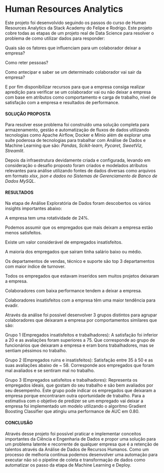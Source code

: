 # Human Resources Analytics

Este projeto foi desenvolvido seguindo os passos do curso de Human Resources Analytics da Stack Academy do Felipe e Rodrigo. Este projeto cobre todas as etapas de um projeto real de Data Science para resolver o problema de como utilizar dados para responder:

Quais são os fatores que influenciam para um colaborador deixar a empresa?

Como reter pessoas?

Como antecipar e saber se um determinado colaborador vai sair da empresa?

E por fim disponibilizar recursos para que a empresa consiga realizar apredição para verificar se um colaborador vai ou não deixar a empresa com base em atributos como comportamento e carga de trabalho, nível de satisfação com a empresa e resultados de performance.

#### SOLUÇÃO PROPOSTA

Para resolver esse problema foi construído uma solução completa para armazenamento, gestão e automatização de fluxos de dados utilizando tecnologias como Apache Airflow, Docker e Minio além de explorar uma suíte poderosa de tecnologias para trabalhar com Análise de Dados e Machine Learning que são: *Pandas, Scikit-learn, Pycaret, SweetViz, Streamlit*.

Depois da infraestrutura devidamente criada e configurada, levando em consideração o desafio proposto foram criados e modelados atributos relevantes para análise utilizando fontes de dados diversas como arquivos em formato *xlsx, json e dados no Sistemas de Gerenciamento de Banco de Dados MySQL*.

#### RESULTADOS

Na etapa de Análise Exploratória de Dados foram descobertos os vários insights importantes abaixo:

A empresa tem uma rotatividade de 24%.

Podemos assumir que os empregados que mais deixam a empresa estão menos satisfeitos.

Existe um valor considerável de empregados insatisfeitos.

A maioria dos empregados que saíram tinha salário baixo ou médio.

Os departamentos de vendas, técnico e suporte são top 3 departamentos com maior índice de turnover.

Todos os empregados que estavam inseridos sem muitos projetos deixaram a empresa.

Colaboradores com baixa performance tendem a deixar a empresa.

Colaboradores insatisfeitos com a empresa têm uma maior tendência para evadir.




Através da análise foi possível desenvolver 3 grupos distintos para agrupar colaboradores que deixaram a empresa por comportamentos similares que são:

Grupo 1 (Empregados insatisfeitos e trabalhadores): A satisfação foi inferior a 20 e as avaliações foram superiores a 75. Que corresponde ao grupo de funcionários que deixaram a empresa e eram bons trabalhadores, mas se sentiam péssimos no trabalho.

Grupo 2 (Empregados ruins e insatisfeitos): Satisfação entre 35 à 50 e as suas avaliações abaixo de ~ 58. Corresponde aos empregados que foram mal avaliados e se sentiram mal no trabalho.

Grupo 3 (Empregados satisfeitos e trabalhadores): Representa os empregados ideais, que gostam do seu trabalho e são bem avaliados por seu desempenho.
Este grupo pode indicar os empregados que deixaram a empresa porque encontraram outra oportunidade de trabalho. Para a estimativa com o objetivo de predizer se um empregado vai deixar a empresa foi implementado um modelo utilizando o algoritmo Gradient Boosting Classifier que atingiu uma performance de AUC em 0.80.

#### CONCLUSÃO

Através desse projeto foi possível praticar e implementar conceitos importantes da Ciência e Engenharia de Dados e propor uma solução para um problema latente e recorrente de qualquer empresa que é a retenção de talentos através da Análise de Dados de Recursos Humanos.
Como um processo de melhoria contínua podemos desenvolver uma automação para executar não só o pipeline de coleta e transformação de dados como automatizar os passo da etapa de Machine Learning e Deploy.
